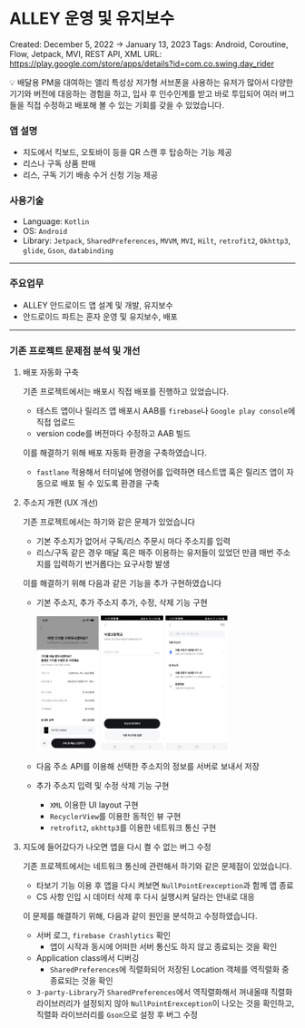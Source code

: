 # ALLEY 운영 및 유지보수

Created: December 5, 2022 → January 13, 2023
Tags: Android, Coroutine, Flow, Jetpack, MVI, REST API, XML
URL: https://play.google.com/store/apps/details?id=com.co.swing.day_rider

<aside>
💡 배달용 PM을 대여하는 앨리 특성상 저가형 서브폰을 사용하는 유저가 많아서 다양한 기기와 버전에 대응하는 경험을 하고, 입사 후 인수인계를 받고 바로 투입되어 여러 버그들을 직접 수정하고 배포해 볼 수 있는 기회를 갖을 수 있었습니다.

</aside>

### 앱 설명

- 지도에서 킥보드, 오토바이 등을 QR 스캔 후 탑승하는 기능 제공
- 리스나 구독 상품 판매
- 리스, 구독 기기 배송 수거 신청 기능 제공

### 사용기술

- Language: `Kotlin`
- OS: `Android`
- Library: `Jetpack`, `SharedPreferences`, `MVVM`, `MVI`, `Hilt`, `retrofit2`, `Okhttp3`, `glide`, `Gson`, `databinding`

---

### 주요업무

- ALLEY 안드로이드 앱 설계 및 개발, 유지보수
- 안드로이드 파트는 혼자 운영 및 유지보수, 배포

---

### 기존 프로젝트 문제점 분석 및 개선

1. 배포 자동화 구축
    
    기존 프로젝트에서는 배포시 직접 배포를 진행하고 있었습니다.
    
    - 테스트 앱이나 릴리즈 앱 배포시 AAB를 `firebase`나 `Google play console`에 직접 업로드
    - version code를 버전마다 수정하고 AAB 빌드
    
    이를 해결하기 위해 배포 자동화 환경을 구축하였습니다.
    
    - `fastlane` 적용해서 터미널에 명령어를 입력하면 테스트앱 혹은 릴리즈 앱이 자동으로 배포 될 수 있도록 환경을 구축
    
2. 주소지 개편 (UX 개선)
    
    기존 프로젝트에서는 하기와 같은 문제가 있었습니다
    
    - 기본 주소지가 없어서 구독/리스 주문시 마다 주소지를 입력
    - 리스/구독 같은 경우 매달 혹은 매주 이용하는 유저들이 있었던 만큼 매번 주소지를 입력하기 번거롭다는 요구사항 발생
    
    이를 해결하기 위해 다음과 같은 기능을 추가 구현하였습니다
    
    - 기본 주소지, 추가 주소지 추가, 수정, 삭제 기능 구현

        <p align="left">
            <img src="alley_picture/Alley.png" width="24%" height="20%">
            <img src="alley_picture/default.jpeg" width="24%" height="20%">
            <img src="alley_picture/search.jpeg" width="24%" height="20%">
        </p>   
        
    - 다음 주소 API를 이용해 선택한 주소지의 정보를 서버로 보내서 저장
    - 추가 주소지 입력 및 수정 삭제 기능 구현
        - `XML` 이용한 UI layout 구현
        - `RecyclerView`를 이용한 동적인 뷰 구현
        - `retrofit2`, `okhttp3`를 이용한 네트워크 통신 구현
    
3. 지도에 들어갔다가 나오면 앱을 다시 켤 수 없는 버그 수정
    
    기존 프로젝트에서는 네트워크 통신에 관련해서 하기와 같은 문제점이 있었습니다.
    
    - 타보기 기능 이용 후 앱을 다시 켜보면 `NullPointErexception`과 함께 앱 종료
    - CS 사항 인입 시 데이터 삭제 후 다시 실행시켜 달라는 안내로 대응
    
    이 문제를 해결하기 위해, 다음과 같이 원인을 분석하고 수정하였습니다.
    
    - 서버 로그, `firebase Crashlytics` 확인
        - 앱이 시작과 동시에 어떠한 서버 통신도 하지 않고 종료되는 것을 확인
    - Application class에서 디버깅
        - `SharedPreferences`에 직렬화되어 저장된 Location 객체를 역직렬화 중 종료되는 것을 확인
    - `3-party-Library`가 `SharedPreferences`에서 역직렬화해서 꺼내올때 직렬화 라이브러리가 설정되지 않아 `NullPointErexception`이 나오는 것을 확인하고, 직렬화 라이브러리를 `Gson`으로 설정 후 버그 수정